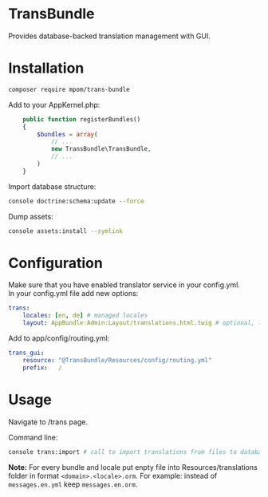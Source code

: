 # TransBundle
Provides database-backed translation management with GUI.

# Installation

```bash
composer require mpom/trans-bundle
```

Add to your AppKernel.php:
```php
    public function registerBundles()
    {
        $bundles = array(
            // ...
            new TransBundle\TransBundle,
            // ...
        )
    }
```

Import database structure:
```bash
console doctrine:schema:update --force
```

Dump assets:
```bash
console assets:install --symlink
```

# Configuration
Make sure that you have enabled translator service in your config.yml.  
In your config.yml file add new options:
```yml
trans:
    locales: [en, de] # managed locales
    layout: AppBundle:Admin:Layout/translations.html.twig # optional, layout file
```

Add to app/config/routing.yml:
```yml
trans_gui:
    resource: "@TransBundle/Resources/config/routing.yml"
    prefix:   /
```

# Usage
Navigate to /trans page.

Command line:
```bash
console trans:import # call to import translations from files to database
```

**Note:**
For every bundle and locale put enpty file into Resources/translations folder in format `<domain>.<locale>.orm`.
For example: instead of `messages.en.yml` keep `messages.en.orm`.
